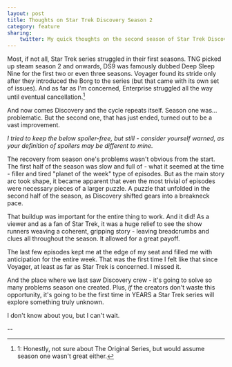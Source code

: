 ```yaml
---
layout: post
title: Thoughts on Star Trek Discovery Season 2
category: feature
sharing:
    twitter: My quick thoughts on the second season of Star Trek Discovery (spoiler/free)
---
```


Most, if not all, Star Trek series struggled in their first seasons. TNG picked up steam season 2 and onwards, DS9 was famously dubbed Deep Sleep Nine for the first two or even three seasons. Voyager found its stride only after they introduced the Borg to the series (but that came with its own set of issues). And as far as I'm concerned, Enterprise struggled all the way until eventual cancellation.[^1]
<!--more-->
And now comes Discovery and the cycle repeats itself. Season one was... problematic. But the second one, that has just ended, turned out to be a vast improvement.

_I tried to keep the below spoiler-free, but still - consider yourself warned, as your definition of spoilers may be different to mine._

The recovery from season one's problems wasn't obvious from the start. The first half of the season was slow and full of - what it seemed at the time - filler and tired "planet of the week" type of episodes. But as the main story arc took shape, it became apparent that even the most trivial of episodes were necessary pieces of a larger puzzle. A puzzle that unfolded in the second half of the season, as Discovery shifted gears into a breakneck pace.

That buildup was important for the entire thing to work. And it did! As a viewer and as a fan of Star Trek, it was a huge relief to see the show runners weaving a coherent, gripping story - leaving breadcrumbs and clues all throughout the season. It allowed for a great payoff.

The last few episodes kept me at the edge of my seat and filled me with anticipation for the entire week. That was the first time I felt like that since Voyager, at least as far as Star Trek is concerned. I missed it.

And the place where we last saw Discovery crew - it's going to solve so many problems season one created. Plus, _if_ the creators don't waste this opportunity, it's going to be the first time in YEARS a Star Trek series will explore something truly unknown.

I don't know about you, but I can't wait.

--

[^1]: 1: Honestly, not sure about The Original Series, but would assume season one wasn't great either.

